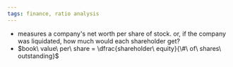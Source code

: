 ```yaml
---
tags: finance, ratio analysis
---
```


- measures a company's net worth per share of stock. or, if the company was liquidated, how much would each shareholder get?
- $book\ value\ per\ share = \dfrac{shareholder\ equity}{\#\ of\ shares\ outstanding}$